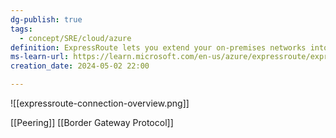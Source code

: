 ```yaml
---
dg-publish: true
tags:
  - concept/SRE/cloud/azure
definition: ExpressRoute lets you extend your on-premises networks into the Microsoft cloud over a private connection with the help of a connectivity provider.
ms-learn-url: https://learn.microsoft.com/en-us/azure/expressroute/expressroute-introduction
creation_date: 2024-05-02 22:00

---
```


![[expressroute-connection-overview.png]]

[[Peering]]
[[Border Gateway Protocol]]
